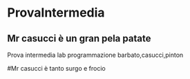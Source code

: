 # ProvaIntermedia

## Mr casucci è un gran pela patate
Prova intermedia lab programmazione barbato,casucci,pinton

#Mr casucci è tanto surgo e frocio